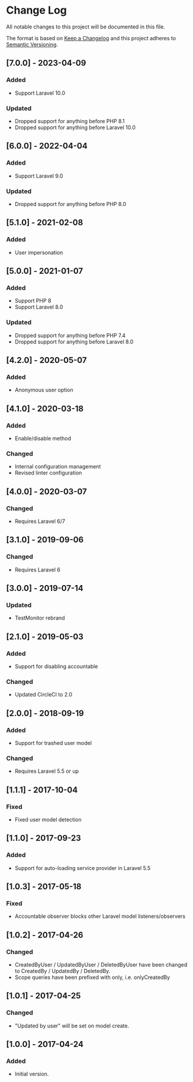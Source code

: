 # Change Log
All notable changes to this project will be documented in this file.

The format is based on [Keep a Changelog](http://keepachangelog.com/)
and this project adheres to [Semantic Versioning](http://semver.org/).

## [7.0.0] - 2023-04-09
### Added
- Support Laravel 10.0

### Updated
- Dropped support for anything before PHP 8.1
- Dropped support for anything before Laravel 10.0

## [6.0.0] - 2022-04-04
### Added
- Support Laravel 9.0

### Updated
- Dropped support for anything before PHP 8.0

## [5.1.0] - 2021-02-08
### Added
- User impersonation

## [5.0.0] - 2021-01-07
### Added
- Support PHP 8
- Support Laravel 8.0

### Updated
- Dropped support for anything before PHP 7.4
- Dropped support for anything before Laravel 8.0

## [4.2.0] - 2020-05-07
### Added
- Anonymous user option

## [4.1.0] - 2020-03-18
### Added
- Enable/disable method

### Changed
- Internal configuration management
- Revised linter configuration

## [4.0.0] - 2020-03-07
### Changed
- Requires Laravel 6/7

## [3.1.0] - 2019-09-06
### Changed
- Requires Laravel 6

## [3.0.0] - 2019-07-14
### Updated
- TestMonitor rebrand

## [2.1.0] - 2019-05-03
### Added
- Support for disabling accountable

### Changed
- Updated CircleCI to 2.0

## [2.0.0] - 2018-09-19
### Added
- Support for trashed user model

### Changed
- Requires Laravel 5.5 or up

## [1.1.1] - 2017-10-04
### Fixed
- Fixed user model detection

## [1.1.0] - 2017-09-23
### Added
- Support for auto-loading service provider in Laravel 5.5  

## [1.0.3] - 2017-05-18
### Fixed
- Accountable observer blocks other Laravel model listeners/observers 

## [1.0.2] - 2017-04-26
### Changed
- CreatedByUser / UpdatedByUser / DeletedByUser have been changed to CreatedBy / UpdatedBy / DeletedBy.
- Scope queries have been prefixed with only, i.e. onlyCreatedBy

## [1.0.1] - 2017-04-25
### Changed
- "Updated by user" will be set on model create.

## [1.0.0] - 2017-04-24
### Added
- Initial version.

